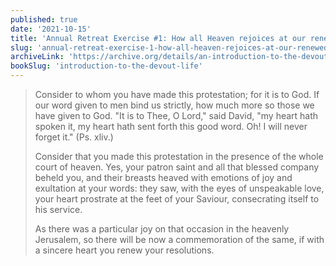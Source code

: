 ```yaml
---
published: true
date: '2021-10-15'
title: 'Annual Retreat Exercise #1: How all Heaven rejoices at our renewed pledge to God'
slug: 'annual-retreat-exercise-1-how-all-heaven-rejoices-at-our-renewed-pledge-to-god'
archiveLink: 'https://archive.org/details/an-introduction-to-the-devout-life/page/264?view=theater'
bookSlug: 'introduction-to-the-devout-life'
---
```


> Consider to whom you have made this protestation; for it is to God. If our word given to men bind us strictly, how much more so those we have given to God. "It is to Thee, O Lord," said David, "my heart hath spoken it, my heart hath sent forth this good word. Oh! I will never forget it." (Ps. xliv.)
>
> Consider that you made this protestation in the presence of the whole court of heaven. Yes, your patron saint and all that blessed company beheld you, and their breasts heaved with emotions of joy and exultation at your words: they saw, with the eyes of unspeakable love, your heart prostrate at the feet of your Saviour, consecrating itself to his service.
>
> As there was a particular joy on that occasion in the heavenly Jerusalem, so there will be now a commemoration of the same, if with a sincere heart you renew your resolutions.